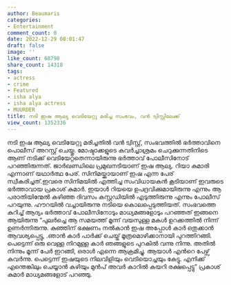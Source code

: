 ```yaml
---
author: Beaumaris
categories:
- Entertainment
comment_count: 0
date: 2022-12-29 08:01:47
draft: false
image: ''
like_count: 68798
share_count: 14318
tags:
- actress
- crime
- Featured
- isha alya
- isha alya actress
- MUURDER
title: നടി ഇഷ ആല്യ വെടിയേറ്റു മരിച്ച സംഭവം, വൻ ട്വിസ്റ്റിലേക്ക്
view_count: 1352336
---
```


നടി ഇഷ ആല്യ വെടിയേറ്റു മരിച്ചതിൽ വൻ ട്വിസ്റ്റ്, സംഭവത്തിൽ ഭർത്താവിനെ പൊലീസ് അറസ്റ്റ് ചെയ്തു. മോഷ്ടാക്കളുടെ കവർച്ചാശ്രമം ചെറുക്കുന്നതിനിടെ ആണ് നടിക്ക് വെടിയേറ്റതെന്നായിരുന്നു ഭർത്താവ് പോലീസിനോട് പറഞ്ഞിരുന്നത്. ജാര്‍ഖണ്ഡിലെ പ്രമുഖനടിയാണ് ഇഷ ആല്യ. റിയാ കുമാരി എന്നാണ് യഥാര്‍ത്ഥ പേര്. സിനിമയ്ക്കായാണ് ഇഷ എന്ന പേര് സ്വീകരിച്ചത്.ഇവരെ സിനിമയില്‍ എത്തിച്ച സംവിധായകന്‍ കൂടിയാണ് ഇവരുടെ ഭര്‍ത്താവായ പ്രകാശ് കുമാര്‍. ഇയാൾ റിയയെ ഉപദ്രവിക്കുമായിരുന്നു എന്നും ആ പരാതിയിന്മേൽ കഴിഞ്ഞ ദിവസം കസ്റ്റഡിയിൽ എടുത്തിരുന്നു എന്നും പോലീസ് പറയുന്നു. ഹൗറയിൽ വച്ചായിരുന്നു നടിയെ കൊലപ്പെടുത്തിയത്. സംഭവത്തെ കുറിച്ച് ആദ്യം ഭർത്താവ് പോലീസിനോടും മാധ്യമങ്ങളോടും പറഞ്ഞത് ഇങ്ങനെ ആയിരുന്നു “പുലര്‍ച്ചെ ആ സമയത്ത് മൂന്ന് വയസുള്ള മകൾ ഉറക്കത്തിൽ നിന്ന് ഉണർന്നിരുന്നു. കുഞ്ഞിന് ഭക്ഷണം നല്‍കാന്‍ ഇഷ അപ്പോള്‍ കാർ ഒതുക്കാന്‍ ആവശ്യപ്പെട്ടു, .ഞാൻ കാർ പാർക്ക് ചെയ്ത് മൂത്രമൊഴിക്കാനായി പുറത്തിറങ്ങി. പെട്ടെന്ന് ഒരു വെള്ള നിറമുള്ള കാർ ഞങ്ങളുടെ പുറകിൽ വന്നു നിന്നു. അതില്‍ നിന്നും മൂന്ന് പേർ ഇറങ്ങി, ഒരാൾ എന്നെ ആക്രമിച്ചു. ആയാള്‍ എന്‍റെ പേഴ്സ് കവര്‍ന്നു. പെട്ടെന്ന് ഇഷയുടെ നിലവിളിയും വെടിയൊച്ചയും കേട്ടു. എനിക്ക് എന്തെങ്കിലും ചെയ്യാന്‍ കഴിയും മുന്‍പ് അവര്‍ കാറില്‍ കയറി രക്ഷപ്പെട്ടു” പ്രകാശ് കുമാർ മാധ്യമങ്ങളോട് പറഞ്ഞു.